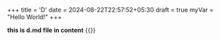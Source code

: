 +++
title = 'D'
date = 2024-08-22T22:57:52+05:30
draft = true
myVar = "Hello World!"
+++

**this is d.md file in content**
{{<myShortcodes>}}
